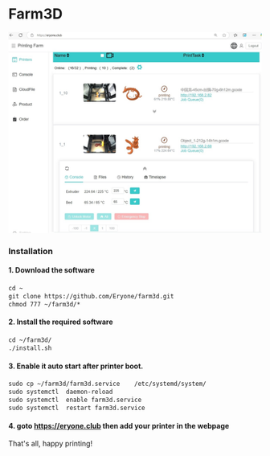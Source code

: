 # Farm3D

![page0](https://github.com/Eryone/farm3d/blob/main/doc/mainpage.png)


### Installation


#### 1. Download the software
```
cd ~
git clone https://github.com/Eryone/farm3d.git
chmod 777 ~/farm3d/*
```
#### 2. Install the required software
```
cd ~/farm3d/
./install.sh
```

#### 3. Enable it auto start after printer boot.
```
sudo cp ~/farm3d/farm3d.service    /etc/systemd/system/
sudo systemctl  daemon-reload
sudo systemctl  enable farm3d.service
sudo systemctl  restart farm3d.service

```

#### 4. goto https://eryone.club then add your printer in the webpage

That's all, happy printing!



